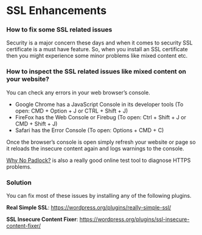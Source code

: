 # SSL Enhancements

### How to fix some SSL related issues

Security is a major concern these days and when it comes to security SSL certificate is a must have feature. So, when you install an SSL certificate then you might experience some minor problems like mixed content etc.

### How to inspect the SSL related issues like mixed content on your website?

You can check any errors in your web browser’s console.

- Google Chrome has a JavaScript Console in its developer tools (To open: CMD + Option + J or CTRL + Shift + J)
- FireFox has the Web Console or Firebug (To open: Ctrl + Shift + J or CMD + Shift + J)
- Safari has the Error Console (To open: Options + CMD + C)

Once the browser’s console is open simply refresh your website or page so it reloads the insecure content again and logs warnings to the console.

[Why No Padlock?](https://www.whynopadlock.com/) is also a really good online test tool to diagnose HTTPS problems.

### Solution

You can fix most of these issues by installing any of the following plugins.

**Real Simple SSL**: https://wordpress.org/plugins/really-simple-ssl/

**SSL Insecure Content Fixer**: https://wordpress.org/plugins/ssl-insecure-content-fixer/